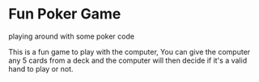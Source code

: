 # Fun Poker Game
playing around with some poker code

This is a fun game to play with the computer, You can give the computer any 5 cards
from a deck and the computer will then decide if it's a valid hand to play or not.
